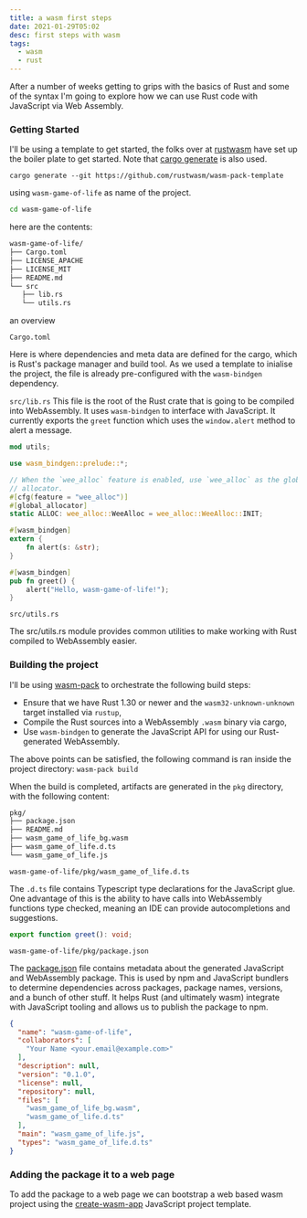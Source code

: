 ```yaml
---
title: a wasm first steps
date: 2021-01-29T05:02
desc: first steps with wasm
tags:
  - wasm
  - rust
---
```


After a number of weeks getting to grips with the basics of Rust and some of the syntax I'm going to explore how we can use Rust code with JavaScript via Web Assembly.

### Getting Started

I'll be using a template to get started, the folks over at [rustwasm](https://github.com/rustwasm) have set up the boiler plate to get started. Note that [cargo generate](https://github.com/cargo-generate/cargo-generate) is also used.

```
cargo generate --git https://github.com/rustwasm/wasm-pack-template
```

using `wasm-game-of-life` as name of the project.

```bash
cd wasm-game-of-life
```
here are the contents:

 ```bash
 wasm-game-of-life/
├── Cargo.toml
├── LICENSE_APACHE
├── LICENSE_MIT
├── README.md
└── src
    ├── lib.rs
    └── utils.rs
 ```
 
 an overview
 
 `Cargo.toml`

Here is where dependencies and meta data are defined for the cargo, which is Rust's package manager and build tool. As we used a template to inialise the project, the file is already pre-configured with the `wasm-bindgen` dependency.

`src/lib.rs`
This file is the root of the Rust crate that is going to be compiled into WebAssembly. It uses `wasm-bindgen` to interface with JavaScript. It currently exports the `greet` function which uses the `window.alert` method to alert a message.

```rust
mod utils;

use wasm_bindgen::prelude::*;

// When the `wee_alloc` feature is enabled, use `wee_alloc` as the global
// allocator.
#[cfg(feature = "wee_alloc")]
#[global_allocator]
static ALLOC: wee_alloc::WeeAlloc = wee_alloc::WeeAlloc::INIT;

#[wasm_bindgen]
extern {
    fn alert(s: &str);
}

#[wasm_bindgen]
pub fn greet() {
    alert("Hello, wasm-game-of-life!");
}

```

`src/utils.rs`

The src/utils.rs module provides common utilities to make working with Rust compiled to WebAssembly easier.


### Building the project

I'll be using [wasm-pack](https://github.com/rustwasm/wasm-pack) to orchestrate the following build steps:

* Ensure that we have Rust 1.30 or newer and the `wasm32-unknown-unknown` target installed via `rustup`,
* Compile the Rust sources into a WebAssembly `.wasm` binary via cargo,
* Use `wasm-bindgen` to generate the JavaScript API for using our Rust-generated WebAssembly.

The above points can be satisfied, the following command is ran inside the project directory:
`wasm-pack build`

When the build is completed, artifacts are generated in the `pkg` directory, with the following content:

```bash
pkg/
├── package.json
├── README.md
├── wasm_game_of_life_bg.wasm
├── wasm_game_of_life.d.ts
└── wasm_game_of_life.js
```

`wasm-game-of-life/pkg/wasm_game_of_life.d.ts`

The `.d.ts` file contains Typescript type declarations for the JavaScript glue. One advantage of this is the ability to have calls into WebAssembly functions type checked, meaning an IDE can provide autocompletions and suggestions.

```typescript
export function greet(): void;
```

`wasm-game-of-life/pkg/package.json`

The [package.json](https://docs.npmjs.com/cli/v7/configuring-npm/package-json) file contains metadata about the generated JavaScript and WebAssembly package. This is used by npm and JavaScript bundlers to determine dependencies across packages, package names, versions, and a bunch of other stuff. It helps Rust (and ultimately wasm) integrate with JavaScript tooling and allows us to publish the package to npm.

```json
{
  "name": "wasm-game-of-life",
  "collaborators": [
    "Your Name <your.email@example.com>"
  ],
  "description": null,
  "version": "0.1.0",
  "license": null,
  "repository": null,
  "files": [
    "wasm_game_of_life_bg.wasm",
    "wasm_game_of_life.d.ts"
  ],
  "main": "wasm_game_of_life.js",
  "types": "wasm_game_of_life.d.ts"
}
```

### Adding the package it to a web page

To add the package to a web page we can bootstrap a web based wasm project using the [create-wasm-app](https://github.com/rustwasm/create-wasm-app) JavaScript project template.

